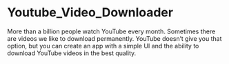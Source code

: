 # Youtube_Video_Downloader

More than a billion people watch YouTube every month. Sometimes there are videos we like to download permanently.
YouTube doesn’t give you that option, but you can create an app with a simple UI and the ability to download YouTube videos in the best quality.
